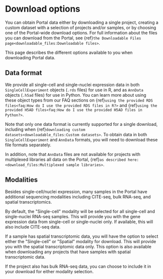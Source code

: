 # Download options

You can obtain Portal data either by downloading a single project, creating a custom dataset with a selection of projects and/or samples, or by choosing one of the Portal-wide download options.
For full information about the files you can download from the Portal, see {ref}`the Downloadable Files page<downloadable_files:Downloadable files>`.

This page describes the different options available to you when downloading Portal data.

## Data format

We provide all single-cell and single-nuclei expression data in both `SingleCellExperiment` objects (`.rds` files) for use in R, and as `AnnData` objects (`.h5ad` files) for use in Python.
You can learn more about using these object types from our FAQ sections on {ref}`using the provided RDS files<faq:How do I use the provided RDS files in R?>` and {ref}`using the provided H5AD files<faq:How do I use the provided H5AD files in Python?>`.

Note that only one data format is currently supported for a single download, including when {ref}`downloading custom datasets<downloadable_files:Custom datasets>`.
To obtain data in both `SingleCellExperiment` and `AnnData` formats, you will need to download these file formats separately.

In addition, note that `AnnData` files are not available for projects with multiplexed libraries all data on the Portal, {ref}`as described here:<download_files:Multiplexed sample libraries>`.

## Modalities

Besides single-cell/nuclei expression, many samples in the Portal have additional sequencing modalities including CITE-seq, bulk RNA-seq, and spatial transcriptomics.

By default, the "Single-cell" modality will be selected for all single-cell and single-nuclei RNA-seq samples. 
This will provide you with the gene expression data from single-cell or single-nuclei only. 
If available, this will also include CITE-seq data. 

If a sample has spatial transcriptomic data, you will have the option to select either the "Single-cell" or "Spatial" modality for download. 
This will provide you with the spatial transcriptomic data only. 
This option is also available when downloading any projects that have samples with spatial transcriptomic data.

If the project also has bulk RNA-seq data, you can choose to include it in your download for either modality selection.
